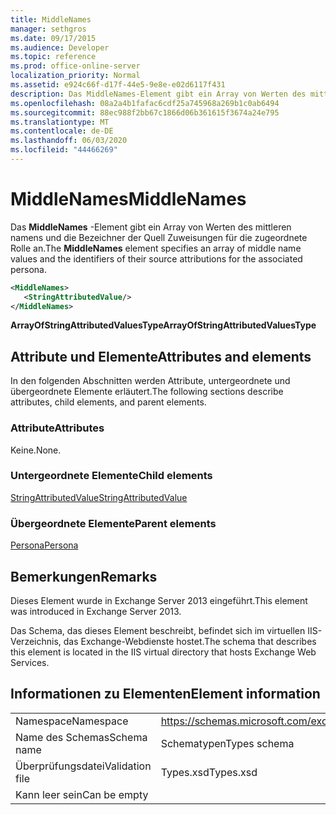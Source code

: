 ```yaml
---
title: MiddleNames
manager: sethgros
ms.date: 09/17/2015
ms.audience: Developer
ms.topic: reference
ms.prod: office-online-server
localization_priority: Normal
ms.assetid: e924c66f-d17f-44e5-9e8e-e02d6117f431
description: Das MiddleNames-Element gibt ein Array von Werten des mittleren namens und die Bezeichner der Quell Zuweisungen für die zugeordnete Rolle an.
ms.openlocfilehash: 08a2a4b1fafac6cdf25a745968a269b1c0ab6494
ms.sourcegitcommit: 88ec988f2bb67c1866d06b361615f3674a24e795
ms.translationtype: MT
ms.contentlocale: de-DE
ms.lasthandoff: 06/03/2020
ms.locfileid: "44466269"
---
```

# <a name="middlenames"></a><span data-ttu-id="07d81-103">MiddleNames</span><span class="sxs-lookup"><span data-stu-id="07d81-103">MiddleNames</span></span>

<span data-ttu-id="07d81-104">Das **MiddleNames** -Element gibt ein Array von Werten des mittleren namens und die Bezeichner der Quell Zuweisungen für die zugeordnete Rolle an.</span><span class="sxs-lookup"><span data-stu-id="07d81-104">The **MiddleNames** element specifies an array of middle name values and the identifiers of their source attributions for the associated persona.</span></span> 
  
```XML
<MiddleNames>
   <StringAttributedValue/>
</MiddleNames>
```

 <span data-ttu-id="07d81-105">**ArrayOfStringAttributedValuesType**</span><span class="sxs-lookup"><span data-stu-id="07d81-105">**ArrayOfStringAttributedValuesType**</span></span>
## <a name="attributes-and-elements"></a><span data-ttu-id="07d81-106">Attribute und Elemente</span><span class="sxs-lookup"><span data-stu-id="07d81-106">Attributes and elements</span></span>

<span data-ttu-id="07d81-107">In den folgenden Abschnitten werden Attribute, untergeordnete und übergeordnete Elemente erläutert.</span><span class="sxs-lookup"><span data-stu-id="07d81-107">The following sections describe attributes, child elements, and parent elements.</span></span>
  
### <a name="attributes"></a><span data-ttu-id="07d81-108">Attribute</span><span class="sxs-lookup"><span data-stu-id="07d81-108">Attributes</span></span>

<span data-ttu-id="07d81-109">Keine.</span><span class="sxs-lookup"><span data-stu-id="07d81-109">None.</span></span>
  
### <a name="child-elements"></a><span data-ttu-id="07d81-110">Untergeordnete Elemente</span><span class="sxs-lookup"><span data-stu-id="07d81-110">Child elements</span></span>

[<span data-ttu-id="07d81-111">StringAttributedValue</span><span class="sxs-lookup"><span data-stu-id="07d81-111">StringAttributedValue</span></span>](stringattributedvalue.md)
  
### <a name="parent-elements"></a><span data-ttu-id="07d81-112">Übergeordnete Elemente</span><span class="sxs-lookup"><span data-stu-id="07d81-112">Parent elements</span></span>

[<span data-ttu-id="07d81-113">Persona</span><span class="sxs-lookup"><span data-stu-id="07d81-113">Persona</span></span>](persona.md)
  
## <a name="remarks"></a><span data-ttu-id="07d81-114">Bemerkungen</span><span class="sxs-lookup"><span data-stu-id="07d81-114">Remarks</span></span>

<span data-ttu-id="07d81-115">Dieses Element wurde in Exchange Server 2013 eingeführt.</span><span class="sxs-lookup"><span data-stu-id="07d81-115">This element was introduced in Exchange Server 2013.</span></span>
  
<span data-ttu-id="07d81-116">Das Schema, das dieses Element beschreibt, befindet sich im virtuellen IIS-Verzeichnis, das Exchange-Webdienste hostet.</span><span class="sxs-lookup"><span data-stu-id="07d81-116">The schema that describes this element is located in the IIS virtual directory that hosts Exchange Web Services.</span></span>
  
## <a name="element-information"></a><span data-ttu-id="07d81-117">Informationen zu Elementen</span><span class="sxs-lookup"><span data-stu-id="07d81-117">Element information</span></span>

|||
|:-----|:-----|
|<span data-ttu-id="07d81-118">Namespace</span><span class="sxs-lookup"><span data-stu-id="07d81-118">Namespace</span></span>  <br/> |https://schemas.microsoft.com/exchange/services/2006/types  <br/> |
|<span data-ttu-id="07d81-119">Name des Schemas</span><span class="sxs-lookup"><span data-stu-id="07d81-119">Schema name</span></span>  <br/> |<span data-ttu-id="07d81-120">Schematypen</span><span class="sxs-lookup"><span data-stu-id="07d81-120">Types schema</span></span>  <br/> |
|<span data-ttu-id="07d81-121">Überprüfungsdatei</span><span class="sxs-lookup"><span data-stu-id="07d81-121">Validation file</span></span>  <br/> |<span data-ttu-id="07d81-122">Types.xsd</span><span class="sxs-lookup"><span data-stu-id="07d81-122">Types.xsd</span></span>  <br/> |
|<span data-ttu-id="07d81-123">Kann leer sein</span><span class="sxs-lookup"><span data-stu-id="07d81-123">Can be empty</span></span>  <br/> ||
   

